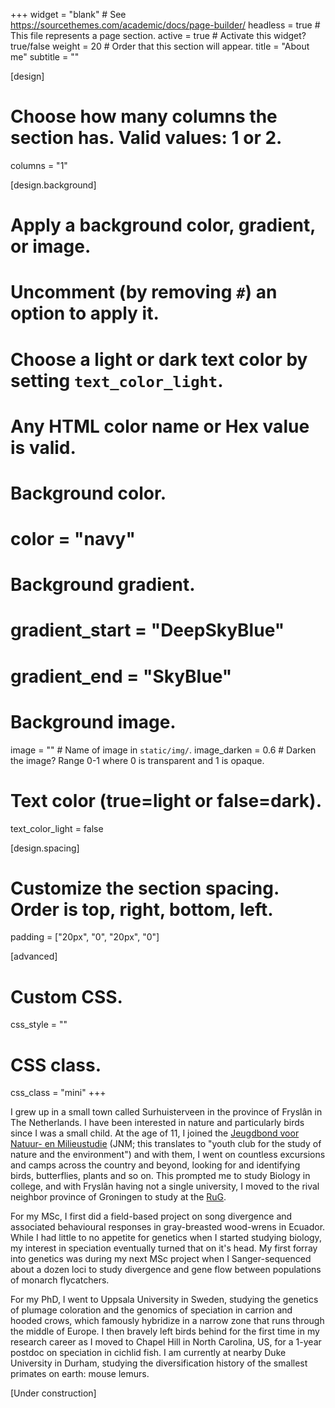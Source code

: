 +++
widget = "blank"  # See https://sourcethemes.com/academic/docs/page-builder/
headless = true  # This file represents a page section.
active = true # Activate this widget? true/false
weight = 20  # Order that this section will appear.
title = "About me"
subtitle = ""

[design]
  # Choose how many columns the section has. Valid values: 1 or 2.
  columns = "1"

[design.background]
  # Apply a background color, gradient, or image.
  #   Uncomment (by removing `#`) an option to apply it.
  #   Choose a light or dark text color by setting `text_color_light`.
  #   Any HTML color name or Hex value is valid.

  # Background color.
  # color = "navy"
  
  # Background gradient.
  # gradient_start = "DeepSkyBlue"
  # gradient_end = "SkyBlue"
  
  # Background image.
  image = ""  # Name of image in `static/img/`.
  image_darken = 0.6  # Darken the image? Range 0-1 where 0 is transparent and 1 is opaque.

  # Text color (true=light or false=dark).
  text_color_light = false

[design.spacing]
  # Customize the section spacing. Order is top, right, bottom, left.
  padding = ["20px", "0", "20px", "0"]

[advanced]
 # Custom CSS. 
 css_style = ""
 
 # CSS class.
 css_class = "mini"
+++

I grew up in a small town called Surhuisterveen in the province of Fryslân in The Netherlands. I have been interested in nature and particularly birds since I was a small child. At the age of 11, I joined the [Jeugdbond voor Natuur- en Milieustudie](https://www.jnm.nl/) (JNM; this translates to "youth club for the study of nature and the environment") and with them, I went on countless excursions and camps across the country and beyond, looking for and identifying birds, butterflies, plants and so on. This prompted me to study Biology in college, and with Fryslân having not a single university, I moved to the rival neighbor province of Groningen to study at the [RuG](https://www.rug.nl/?lang=en).

For my MSc, I first did a field-based project on song divergence and associated behavioural responses in gray-breasted wood-wrens in Ecuador. While I had little to no appetite for genetics when I started studying biology, my interest in speciation eventually turned that on it's head. My first forray into genetics was during my next MSc project when I Sanger-sequenced about a dozen loci to study divergence and gene flow between populations of monarch flycatchers.

For my PhD, I went to Uppsala University in Sweden, studying the genetics of plumage coloration and the genomics of speciation in carrion and hooded crows, which famously hybridize in a narrow zone that runs through the middle of Europe. I then bravely left birds behind for the first time in my research career as I moved to Chapel Hill in North Carolina, US, for a 1-year postdoc on speciation in cichlid fish. I am currently at nearby Duke University in Durham, studying the diversification history of the smallest primates on earth: mouse lemurs.

[Under construction]
